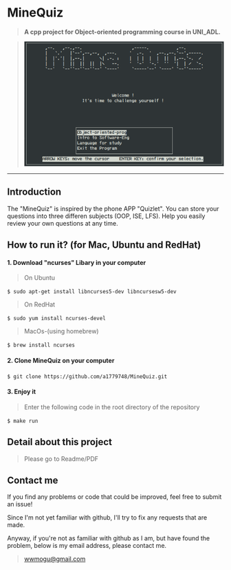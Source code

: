 # MineQuiz

> **A cpp project for Object-oriented programming course in UNI_ADL.**

> ![mainwinShow](Readme/mainwinShow.png)
----
## Introduction

The "MineQuiz" is inspired by the phone APP "Quizlet". You can store your questions into three differen subjects (OOP, ISE, LFS). Help you easily review your own questions at any time.
## How to run it? (for Mac, Ubuntu and RedHat)

#### 1. Download "ncurses" Libary in your computer

> On Ubuntu

`$ sudo apt-get install libncurses5-dev libncursesw5-dev`

> On RedHat

`$ sudo yum install ncurses-devel`

> MacOs-(using homebrew)

`$ brew install ncurses `

#### 2. Clone MineQuiz on your computer

`$ git clone https://github.com/a1779748/MineQuiz.git`

#### 3. Enjoy it

> Enter the following code in the root directory of the repository

`$ make run`

## Detail about this project
> Please go to Readme/PDF

## Contact  me

If you find any problems or code that could be improved, feel free to submit an issue!

Since I'm not yet familiar with github, I'll try to fix any requests that are made.

Anyway, if you're not as familiar with github as I am, but have found the problem, below is my email address, please contact me.

> <wwmogu@gmail.com>
